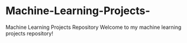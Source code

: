 # Machine-Learning-Projects-
Machine Learning Projects Repository  Welcome to my machine learning projects repository!
